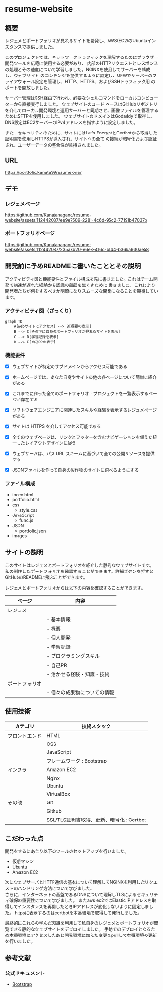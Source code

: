 # resume-website

## 概要
レジェメとポートフォリオが見れるサイトを開発し、AWS(EC2)のUbuntuインスタンスで提供しました。

このプロジェクトでは、ネットワークトラフィックを理解するためにブラウザー開発ツールを広範に使用する必要があり、
内部のHTTPリクエストとレスポンスの処理とその速度について学習しました。NGINXを使用してサーバーを構成し、ウェブサイト
のコンテンツを提供するように設定し、UFWでサーバーのファイアウォール設定を管理し、HTTP、HTTPS、およびSSHトラフィック用
のポートを開放しました。

サーバー管理はSSH経由で行われ、必要なシェルコマンドをローカルコンピューターから直接実行しました。 ウェブサイトのコード
ベースはGitHubリポジトリを介してローカル開発環境と運用サーバーと同期させ、画像ファイルを管理するためにSFTPを使用しました。
ウェブサイトのドメインはGodaddyで取得し、DNS設定はEC2サーバーのIPv4アドレスを指すように設定しました。

また、セキュリティのために、サイトにはLet's EncryptとCertbotから取得した証明書を使用しHTTPSが導入され、サイトへの全て
の接続が暗号化および認証され、ユーザーデータの整合性が維持されました。
## URL
https://portfolio.kanata99resume.one/

## デモ
### レジェメページ
https://github.com/Kanatanagano/resume-website/assets/112442087/ee9e7509-2281-4c6d-95c2-77191b47037b


### ポートフォリオページ
https://github.com/Kanatanagano/resume-website/assets/112442087/235a8b20-e6e3-416c-b144-b36ba930ae58



## 開発前に予めREADMEに書いたこととその説明

アクティビティ図と機能要件とファイル構成を先に書きました。これはチーム開発で初速が遅れた経験から認識の齟齬を無くすために
書きました。これにより開発者たちが何をするべきか明瞭になりスムーズな開発になることを期待しています。

### アクティビティ図（ざっくり）
```mermaid
graph TD
    A[webサイトにアクセス] --> B[概要の表示]
    B --> C[その下に自身のポートフォリオが見れるサイトを表示]
    C --> D[学習記録を表示]
    D --> E[自己PRの表示]

```

### 機能要件

- [x] ウェブサイトが特定のサブドメインからアクセス可能である
- [x] ホームページでは、あなた自身やサイトの他の各ページについて簡単に紹介がある
- [x] これまでに作った全てのポートフォリオ・プロジェクトを一覧表示するページが存在する
- [x] ソフトウェアエンジニアに関連したスキルや経験を表示するレジュメページがある
- [x] サイトは HTTPS を介してアクセス可能である
- [x] 全てのウェブページは、リンクとフッターを含むナビゲーションを備えた統一したレイアウトデザインに従う
- [x] ウェブサーバは、パス URL スキームに基づいて全ての公開リソースを提供する
- [x] JSONファイルを作って自身の製作物のサイトに飛べるようにする


### ファイル構成

- index.html
- portfolio.html
- css
  - style.css
- JavaScript
  - func.js
- JSON
  - portfolio.json
- images



## サイトの説明
このサイトはレジェメとポートフォリオを紹介した静的なウェブサイトです。  
私の制作したポートフォリオを確認することができます。詳細ボタンを押すと  
GitHubのREADMEに飛ぶことができます。  

レジェメとポートフォリオからは以下の内容を確認することができます。

| ページ                      | 内容                      |
|-----------------------------|---------------------------|
| レジュメ                    |                           |
|                             | - 基本情報                  |
|                             | - 概要                      |
|                             | - 個人開発                  |
|                             | - 学習記録                  |
|                             | - プログラミングスキル      |
|                             | - 自己PR                   |
|                             | - 活かせる経験・知識・技術   |
| ポートフォリオ              |                           |
|                             | - 個々の成果物についての情報 |


## 使用技術
| カテゴリ      | 技術スタック                                |
|--------------|--------------------------------------------|
| フロントエンド | HTML                                       |
|              | CSS                                        |
|              | JavaScript                                 |
|              | フレームワーク : Bootstrap                  |
| インフラ        | Amazon EC2                                 |
|              | Nginx                                      |
|              | Ubuntu                                     |
|              | VirtualBox                                 |
| その他          | Git                                        |
|              | Github                                     |
|              | SSL/TLS証明書取得、更新、暗号化 : Certbot   |


## こだわった点
開発をするにあたり以下のツールのセットアップを行いました。
- 仮想マシン
- Ubuntu
- Amazon EC2

次にウェブサーバとHTTP通信の基本について理解してNGINXを利用したリクエストのハンドリング方法について学びました。  
さらに、インターネットの基盤であるDNSについて理解しTLSによるセキュリティ確保の重要性について学びました。
またaws ec2ではElastic IPアドレスを取得してインスタンスを再開したときIPアドレスが変化しないように固定しました。
httpsに表示するのはcertbotを本番環境で取得して発行しました。

最終的にこれらの学んだ知識を利用して私自身のレジェメとポートフォリオが閲覧できる静的なウェブサイトをデプロイしました。
手動でのデプロイとなるため本番環境にアクセスしたあと開発環境に加えた変更をpullして本番環境の更新を行いました。

## 参考文献
### 公式ドキュメント
- [Bootstrap](https://getbootstrap.jp/)
